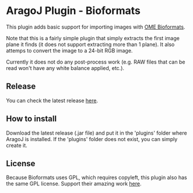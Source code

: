 # AragoJ Plugin - Bioformats

This plugin adds basic support for importing images with [OME Bioformats](https://www.openmicroscopy.org/bio-formats/).

Note that this is a fairly simple plugin that simply extracts the first image plane it finds (it does not support extracting more than 1 plane). It also attemps to convert the image to a 24-bit RGB image.

Currently it does not do any post-process work (e.g. RAW files that can be read won't have any white balance applied, etc.).

## Release
You can check the latest release [here](https://github.com/franciscoaleixo/AragoJ-Bioformats/releases).

## How to install
Download the latest release (.jar file) and put it in the 'plugins' folder where AragoJ is installed. If the 'plugins' folder does not exist, you can simply create it.

## License
Because Bioformats uses GPL, which requires copyleft, this plugin also has the same GPL license. Support their amazing work [here](https://github.com/ome/bioformats).
